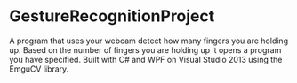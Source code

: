 # GestureRecognitionProject

A program that uses your webcam detect how many fingers you are holding up. 
Based on the number of fingers you are holding up it opens a program you have specified.
Built with C# and WPF on Visual Studio 2013 using the EmguCV library.
